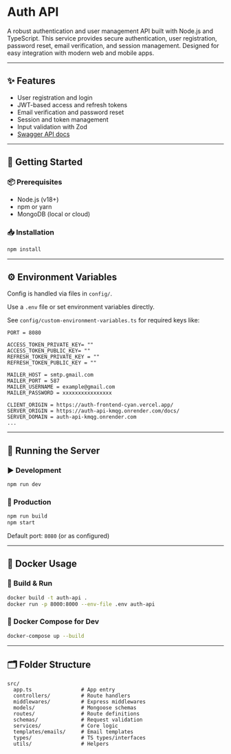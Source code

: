 # Auth API

A robust authentication and user management API built with Node.js and TypeScript. This service provides secure authentication, user registration, password reset, email verification, and session management. Designed for easy integration with modern web and mobile apps.

---

## ✨ Features

- User registration and login
- JWT-based access and refresh tokens
- Email verification and password reset
- Session and token management
- Input validation with Zod
- [Swagger API docs](https://auth-api-kmqg.onrender.com/docs/)

---

## 🚀 Getting Started

### 📦 Prerequisites

- Node.js (v18+)
- npm or yarn
- MongoDB (local or cloud)

### 📥 Installation

```bash
npm install
```

---

## ⚙️ Environment Variables

Config is handled via files in `config/`.

Use a `.env` file or set environment variables directly.

See `config/custom-environment-variables.ts` for required keys like:

```DB_URI = mongodb://deemanth:Atlas%401234@ac-wxsxlpz-shard-00-00.dp7vzqx.mongodb.net:27017,ac-wxsxlpz-shard-00-01.dp7vzqx.mongodb.net:27017,ac-wxsxlpz-shard-00-02.dp7vzqx.mongodb.net:27017/admin?authSource=admin&replicaSet=atlas-pjydce-shard-0&readPreference=primary&appname=MongoDB%20Compass&ssl=true
PORT = 8080

ACCESS_TOKEN_PRIVATE_KEY= ""
ACCESS_TOKEN_PUBLIC_KEY= ""
REFRESH_TOKEN_PRIVATE_KEY = ""
REFRESH_TOKEN_PUBLIC_KEY = ""

MAILER_HOST = smtp.gmail.com
MAILER_PORT = 587
MAILER_USERNAME = example@gmail.com
MAILER_PASSWORD = xxxxxxxxxxxxxxxx

CLIENT_ORIGIN = https://auth-frontend-cyan.vercel.app/
SERVER_ORIGIN = https://auth-api-kmqg.onrender.com/docs/
SERVER_DOMAIN = auth-api-kmqg.onrender.com
...
```

---

## 🧪 Running the Server

### ▶️ Development

```bash
npm run dev
```

### 🚀 Production

```bash
npm run build
npm start
```

Default port: `8080` (or as configured)

---

## 🐳 Docker Usage

### 🔨 Build & Run

```bash
docker build -t auth-api .
docker run -p 8000:8000 --env-file .env auth-api
```

### 🧪 Docker Compose for Dev

```bash
docker-compose up --build
```

---

## 🗂️ Folder Structure

```
src/
  app.ts                # App entry
  controllers/          # Route handlers
  middlewares/          # Express middlewares
  models/               # Mongoose schemas
  routes/               # Route definitions
  schemas/              # Request validation
  services/             # Core logic
  templates/emails/     # Email templates
  types/                # TS types/interfaces
  utils/                # Helpers
```
